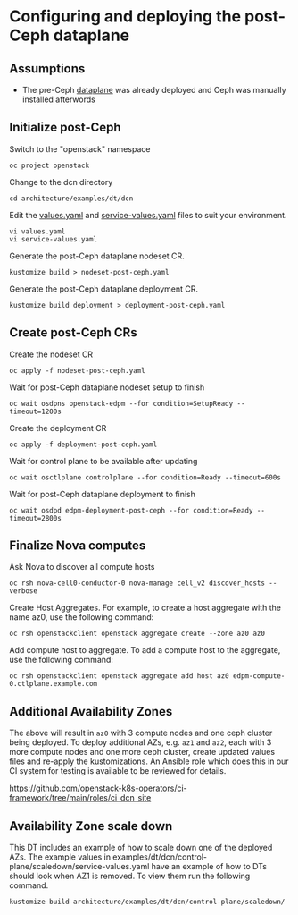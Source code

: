 # Configuring and deploying the post-Ceph dataplane

## Assumptions

- The pre-Ceph [dataplane](dataplane-pre-ceph.md) was already deployed and Ceph was manually installed afterwords

## Initialize post-Ceph

Switch to the "openstack" namespace

```shell
oc project openstack
```

Change to the dcn directory

```shell
cd architecture/examples/dt/dcn
```

Edit the [values.yaml](values.yaml) and [service-values.yaml](service-values.yaml)
files to suit your environment.

```shell
vi values.yaml
vi service-values.yaml
```

Generate the post-Ceph dataplane nodeset CR.

```shell
kustomize build > nodeset-post-ceph.yaml
```

Generate the post-Ceph dataplane deployment CR.

```shell
kustomize build deployment > deployment-post-ceph.yaml
```

## Create post-Ceph CRs

Create the nodeset CR

```shell
oc apply -f nodeset-post-ceph.yaml
```

Wait for post-Ceph dataplane nodeset setup to finish

```shell
oc wait osdpns openstack-edpm --for condition=SetupReady --timeout=1200s
```

Create the deployment CR

```shell
oc apply -f deployment-post-ceph.yaml
```

Wait for control plane to be available after updating

```shell
oc wait osctlplane controlplane --for condition=Ready --timeout=600s
```

Wait for post-Ceph dataplane deployment to finish

```shell
oc wait osdpd edpm-deployment-post-ceph --for condition=Ready --timeout=2800s
```

## Finalize Nova computes

Ask Nova to discover all compute hosts

```shell
oc rsh nova-cell0-conductor-0 nova-manage cell_v2 discover_hosts --verbose
```

Create Host Aggregates. For example, to create a host aggregate with the name az0, use the following command:

```shell
oc rsh openstackclient openstack aggregate create --zone az0 az0
```

Add compute host to aggregate. To add a compute host to the aggregate, use the following command:

```shell
oc rsh openstackclient openstack aggregate add host az0 edpm-compute-0.ctlplane.example.com
```

## Additional Availability Zones

The above will result in `az0` with 3 compute nodes and one ceph cluster being deployed. To deploy additional AZs, e.g. `az1` and `az2`, each with 3 more compute nodes and one more ceph cluster, create updated values files and re-apply the kustomizations. An Ansible role which does this in our CI system for testing is available to be reviewed for details.

<https://github.com/openstack-k8s-operators/ci-framework/tree/main/roles/ci_dcn_site>

## Availability Zone scale down

This DT includes an example of how to scale down one of the deployed AZs. The example 
values in examples/dt/dcn/control-plane/scaledown/service-values.yaml have an example
of how to DTs should look when AZ1 is removed. To view them run the following command.

```shell
kustomize build architecture/examples/dt/dcn/control-plane/scaledown/
```